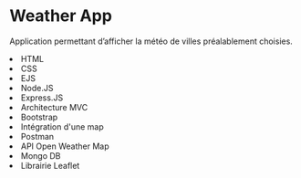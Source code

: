 # Weather App
Application permettant d’afficher la météo de villes préalablement choisies.
<br>
<li>HTML</li>
<li>CSS</li>
<li>EJS</li>
<li>Node.JS</li>
<li>Express.JS</li>
<li>Architecture MVC</li>
<li>Bootstrap</li>
<li>Intégration d'une map</li>
<li>Postman</li>
<li>API Open Weather Map</li>
<li>Mongo DB</li>
<li>Librairie Leaflet</li>

